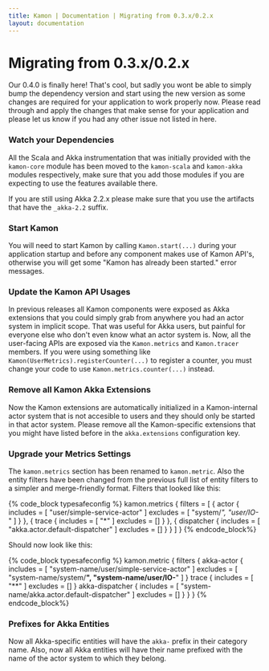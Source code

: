 ```yaml
---
title: Kamon | Documentation | Migrating from 0.3.x/0.2.x
layout: documentation
---
```


Migrating from 0.3.x/0.2.x
==========================

Our 0.4.0 is finally here! That's cool, but sadly you wont be able to simply bump the dependency version and start using
the new version as some changes are required for your application to work properly now. Please read through and apply
the changes that make sense for your application and please let us know if you had any other issue not listed in here.


### Watch your Dependencies ###

All the Scala and Akka instrumentation that was initially provided with the `kamon-core` module has been moved to the
`kamon-scala` and `kamon-akka` modules respectively, make sure that you add those modules if you are expecting to use
the features available there.

If you are still using Akka 2.2.x please make sure that you use the artifacts that have the `_akka-2.2` suffix.


### Start Kamon ###

You will need to start Kamon by calling `Kamon.start(...)` during your application startup and before any component
makes use of Kamon API's, otherwise you will get some "Kamon has already been started." error messages.


### Update the Kamon API Usages ###

In previous releases all Kamon components were exposed as Akka extensions that you could simply grab from anywhere you
had an actor system in implicit scope. That was useful for Akka users, but painful for everyone else who don't even know
what an actor system is. Now, all the user-facing APIs are exposed via the `Kamon.metrics` and `Kamon.tracer` members.
If you were using something like `Kamon(UserMetrics).registerCounter(...)` to register a counter, you must change
your code to use `Kamon.metrics.counter(...)` instead.


### Remove all Kamon Akka Extensions ###

Now the Kamon extensions are automatically initialized in a Kamon-internal actor system that is not accesible to users
and they should only be started in that actor system. Please remove all the Kamon-specific extensions that you might
have listed before in the `akka.extensions` configuration key.


### Upgrade your Metrics Settings ###

The `kamon.metrics` section has been renamed to `kamon.metric`. Also the entity filters have been changed from the previous
full list of entity filters to a simpler and merge-friendly format. Filters that looked like this:

{% code_block typesafeconfig %}
kamon.metrics {
  filters = [
    {
      actor {
        includes = [ "user/simple-service-actor" ]
        excludes = [ "system/*", "user/IO-*" ]
      }
    },
    {
      trace {
        includes = [ "*" ]
        excludes = []
      }
    },
    {
      dispatcher {
        includes = [ "akka.actor.default-dispatcher" ]
        excludes = []
      }
    }
  ]
}
{% endcode_block%}

Should now look like this:

{% code_block typesafeconfig %}
kamon.metric {
  filters {
    akka-actor {
      includes = [ "system-name/user/simple-service-actor" ]
      excludes = [ "system-name/system/**", "system-name/user/IO-**" ]
    }
    trace {
      includes = [ "**" ]
      excludes = []
    }
    akka-dispatcher {
      includes = [ "system-name/akka.actor.default-dispatcher" ]
      excludes = []
    }
  }
}
{% endcode_block%}


### Prefixes for Akka Entities ###

Now all Akka-specific entities will have the `akka-` prefix in their category name. Also, now all Akka entities will have
their name prefixed with the name of the actor system to which they belong.
